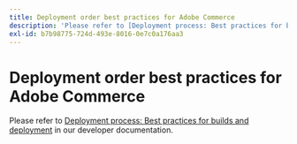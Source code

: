 ```yaml
---
title: Deployment order best practices for Adobe Commerce
description: 'Please refer to [Deployment process: Best practices for builds and deployment](https://devdocs.magento.com/cloud/reference/discover-deploy.html#best-practices) in our developer documentation.'
exl-id: b7b98775-724d-493e-8016-0e7c0a176aa3
---
```

# Deployment order best practices for Adobe Commerce

Please refer to [Deployment process: Best practices for builds and deployment](https://devdocs.magento.com/cloud/reference/discover-deploy.html#best-practices) in our developer documentation.
